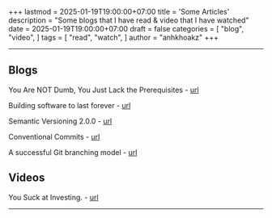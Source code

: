 +++
lastmod = 2025-01-19T19:00:00+07:00
title = 'Some Articles'
description = "Some blogs that I have read & video that I have watched"
date = 2025-01-19T19:00:00+07:00
draft = false
categories = [
    "blog",
    "video",
]
tags = [
    "read",
    "watch",
]
author = "anhkhoakz"
+++

---

## Blogs

You Are NOT Dumb, You Just Lack the Prerequisites - [url
](https://lelouch.dev/blog/you-are-probably-not-dumb/)

Building software to last forever - [url
](https://herman.bearblog.dev/building-software-to-last-forever/)

Semantic Versioning 2.0.0 - [url](https://semver.org)

Conventional Commits - [url](https://www.conventionalcommits.org/en/v1.0.0/)

A successful Git branching model - [url](https://nvie.com/posts/a-successful-git-branching-model/)

## Videos

You Suck at Investing. - [url](https://youtu.be/SbUkmysgXFs)


---
